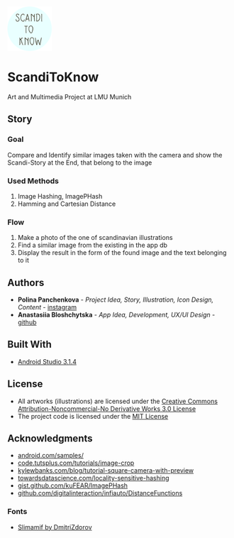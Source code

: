 <img src="https://github.com/bloshchytska/ScandiToKnow/raw/master/app/src/main/res/drawable/ic_launcher_scandi.png" width="100" height="100"/>

# ScandiToKnow
Art and Multimedia Project at LMU Munich

## Story

### Goal
Compare and Identify similar images taken with the camera and show the Scandi-Story at the End, that belong to the image

### Used Methods
1. Image Hashing, ImagePHash
2. Hamming and Cartesian Distance

### Flow

1. Make a photo of the one of scandinavian illustrations
2. Find a similar image from the existing in the app db
3. Display the result in the form of the found image and the text belonging to it


## Authors

* **Polina Panchenkova** - *Project Idea, Story, Illustration, Icon Design, Content* - [instagram](https://www.instagram.com/polina_panchenkova/)
* **Anastasiia Bloshchytska** - *App Idea, Development, UX/UI Design* - [github](https://github.com/bloshchytska)


## Built With

* [Android Studio 3.1.4](https://developer.android.com/)

## License

* All artworks (illustrations) are licensed under the [Creative Commons Attribution-Noncommercial-No Derivative Works 3.0 License](https://creativecommons.org/licenses/by-nc-nd/3.0/)
* The project code is licensed under the [MIT License](https://opensource.org/licenses/MIT)

## Acknowledgments

* [android.com/samples/](https://developer.android.com/samples/)
* [code.tutsplus.com/tutorials/image-crop](https://code.tutsplus.com/tutorials/capture-and-crop-an-image-with-the-device-camera--mobile-11458)
* [kylewbanks.com/blog/tutorial-square-camera-with-preview](https://kylewbanks.com/blog/tutorial-square-camera-with-preview-on-android)
* [towardsdatascience.com/locality-sensitive-hashing](https://towardsdatascience.com/fast-near-duplicate-image-search-using-locality-sensitive-hashing-d4c16058efcb)
* [gist.github.com/kuFEAR/ImagePHash](https://gist.github.com/kuFEAR/6e20342198d4040e0bb5)
* [github.com/digitalinteraction/infiauto/DistanceFunctions](https://github.com/digitalinteraction/infiauto/blob/master/src/main/java/com/infiauto/DistanceFunctions.java)
### Fonts
* [Slimamif by DmitriZdorov](https://www.fonts-online.ru/font/Slimamif)

